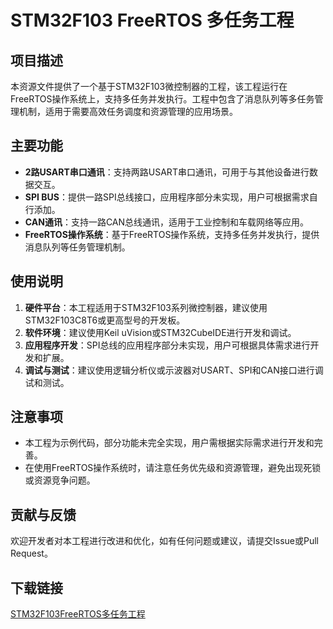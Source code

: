 # STM32F103 FreeRTOS 多任务工程

## 项目描述

本资源文件提供了一个基于STM32F103微控制器的工程，该工程运行在FreeRTOS操作系统上，支持多任务并发执行。工程中包含了消息队列等多任务管理机制，适用于需要高效任务调度和资源管理的应用场景。

## 主要功能

- **2路USART串口通讯**：支持两路USART串口通讯，可用于与其他设备进行数据交互。
- **SPI BUS**：提供一路SPI总线接口，应用程序部分未实现，用户可根据需求自行添加。
- **CAN通讯**：支持一路CAN总线通讯，适用于工业控制和车载网络等应用。
- **FreeRTOS操作系统**：基于FreeRTOS操作系统，支持多任务并发执行，提供消息队列等任务管理机制。

## 使用说明

1. **硬件平台**：本工程适用于STM32F103系列微控制器，建议使用STM32F103C8T6或更高型号的开发板。
2. **软件环境**：建议使用Keil uVision或STM32CubeIDE进行开发和调试。
3. **应用程序开发**：SPI总线的应用程序部分未实现，用户可根据具体需求进行开发和扩展。
4. **调试与测试**：建议使用逻辑分析仪或示波器对USART、SPI和CAN接口进行调试和测试。

## 注意事项

- 本工程为示例代码，部分功能未完全实现，用户需根据实际需求进行开发和完善。
- 在使用FreeRTOS操作系统时，请注意任务优先级和资源管理，避免出现死锁或资源竞争问题。

## 贡献与反馈

欢迎开发者对本工程进行改进和优化，如有任何问题或建议，请提交Issue或Pull Request。

## 下载链接

[STM32F103FreeRTOS多任务工程](https://pan.quark.cn/s/e83c6e47b450)